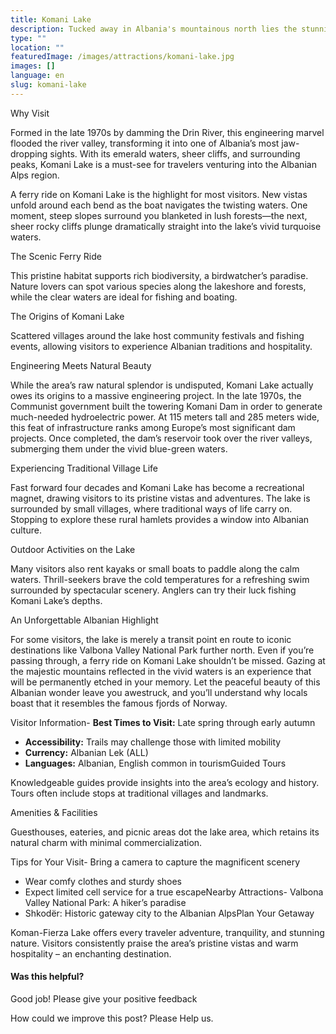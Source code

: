 ```yaml
---
title: Komani Lake
description: Tucked away in Albania's mountainous north lies the stunning Komani Lake, an artificial reservoir with natural beauty akin to Norway's famed fjords.
type: ""
location: ""
featuredImage: /images/attractions/komani-lake.jpg
images: []
language: en
slug: komani-lake
---
```


Why Visit

Formed in the late 1970s by damming the Drin River, this engineering marvel flooded the river valley, transforming it into one of Albania’s most jaw-dropping sights. With its emerald waters, sheer cliffs, and surrounding peaks, Komani Lake is a must-see for travelers venturing into the Albanian Alps region.

A ferry ride on Komani Lake is the highlight for most visitors. New vistas unfold around each bend as the boat navigates the twisting waters. One moment, steep slopes surround you blanketed in lush forests—the next, sheer rocky cliffs plunge dramatically straight into the lake’s vivid turquoise waters.

The Scenic Ferry Ride

This pristine habitat supports rich biodiversity, a birdwatcher’s paradise. Nature lovers can spot various species along the lakeshore and forests, while the clear waters are ideal for fishing and boating.

The Origins of Komani Lake

Scattered villages around the lake host community festivals and fishing events, allowing visitors to experience Albanian traditions and hospitality.

Engineering Meets Natural Beauty

While the area’s raw natural splendor is undisputed, Komani Lake actually owes its origins to a massive engineering project. In the late 1970s, the Communist government built the towering Komani Dam in order to generate much-needed hydroelectric power. At 115 meters tall and 285 meters wide, this feat of infrastructure ranks among Europe’s most significant dam projects. Once completed, the dam’s reservoir took over the river valleys, submerging them under the vivid blue-green waters.

Experiencing Traditional Village Life

Fast forward four decades and Komani Lake has become a recreational magnet, drawing visitors to its pristine vistas and adventures. The lake is surrounded by small villages, where traditional ways of life carry on. Stopping to explore these rural hamlets provides a window into Albanian culture.

Outdoor Activities on the Lake

Many visitors also rent kayaks or small boats to paddle along the calm waters. Thrill-seekers brave the cold temperatures for a refreshing swim surrounded by spectacular scenery. Anglers can try their luck fishing Komani Lake’s depths.

An Unforgettable Albanian Highlight

For some visitors, the lake is merely a transit point en route to iconic destinations like Valbona Valley National Park further north. Even if you’re passing through, a ferry ride on Komani Lake shouldn’t be missed. Gazing at the majestic mountains reflected in the vivid waters is an experience that will be permanently etched in your memory. Let the peaceful beauty of this Albanian wonder leave you awestruck, and you’ll understand why locals boast that it resembles the famous fjords of Norway.

Visitor Information-   **Best Times to Visit:** Late spring through early autumn
-   **Accessibility:** Trails may challenge those with limited mobility
-   **Currency:** Albanian Lek (ALL)
-   **Languages:** Albanian, English common in tourismGuided Tours

Knowledgeable guides provide insights into the area’s ecology and history. Tours often include stops at traditional villages and landmarks.

Amenities & Facilities

Guesthouses, eateries, and picnic areas dot the lake area, which retains its natural charm with minimal commercialization.

Tips for Your Visit-   Bring a camera to capture the magnificent scenery
-   Wear comfy clothes and sturdy shoes
-   Expect limited cell service for a true escapeNearby Attractions-   Valbona Valley National Park: A hiker’s paradise
-   Shkodër: Historic gateway city to the Albanian AlpsPlan Your Getaway

Koman-Fierza Lake offers every traveler adventure, tranquility, and stunning nature. Visitors consistently praise the area’s pristine vistas and warm hospitality – an enchanting destination.

#### Was this helpful?

 

Good job! Please give your positive feedback

How could we improve this post? Please Help us.